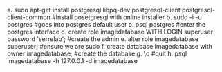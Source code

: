 a. sudo apt-get install postgresql libpq-dev postgresql-client postgresql-client-common #Install posetgresql with online installer
b. sudo -i -u postgres #goes into postgres default user
c. psql postgres #enter the postgres interface
d. create role imagedatabase WITH LOGIN superuser password 'serrelab'; #create the admin
e. alter role imagedatabase superuser; #ensure we are sudo
f. create database imagedatabase with owner imagedatabase; #create the database
g. \q #quit
h. psql imagedatabase -h 127.0.0.1 -d imagedatabase
